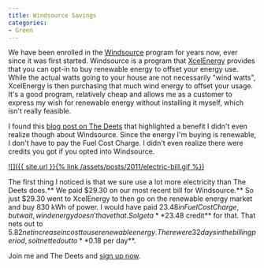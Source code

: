 ```yaml
---
title: Windsource Savings
categories:
- Green
---
```


We have been enrolled in the [Windsource](http://www.xcelenergy.com/Save_Money_&_Energy/For_Your_Home/Renewable_Energy_Programs/Windsource_for_Residences_-_MN) program for years now, ever since it was first started. Windsource is a program that [XcelEnergy](http://www.xcelenergy.com/) provides that you can opt-in to buy renewable energy to offset your energy use. While the actual watts going to your house are not necessarily "wind watts", XcelEnergy is then purchasing that much wind energy to offset your usage. It's a good program, relatively cheap and allows me as a customer to express my wish for renewable energy without installing it myself, which isn't really feasible.

I found this [blog post on The Deets](http://www.thedeets.com/2011/06/12/the-xcel-energys-windsource-program-financial-hedge/) that highlighted a benefit I didn't even realize though about Windsource. Since the energy I'm buying is renewable, I don't have to pay the Fuel Cost Charge. I didn't even realize there were credits you got if you opted into Windsource.

[![]({{ site.url }}{% link /assets/posts/2011/electric-bill.gif %})](http://thingelstad.com/s/windsource-savings/electric-bill/img)

The first thing I noticed is that we sure use a lot more electricity than The Deets does.** We paid $29.30 on our most recent bill for Windsource.** So just $29.30 went to XcelEnergy to then go on the renewable energy market and buy 830 kWh of power. I would have paid $23.48 in Fuel Cost Charge, but wait, wind energy doesn't have that. So I get a **$23.48 credit** for that. That nets out to $5.82 net increase in cost to use renewable energy. There were 32 days in the billing period, so it netted out to **$0.18 per day**.

Join me and The Deets and [sign up now](http://www.xcelenergy.com/Save_Money_&_Energy/For_Your_Home/Renewable_Energy_Programs/Windsource_for_Residences_-_MN).
